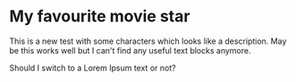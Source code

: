# My favourite movie star

This is a new test with some characters which looks like a description.
May be this works well but I can't find any useful text blocks anymore.

Should I switch to a Lorem Ipsum text or not?
